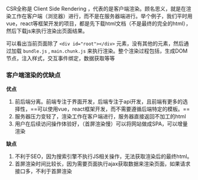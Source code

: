 CSR全称是 Client Side Rendering ，代表的是客户端渲染。顾名思义，就是在渲染工作在客户端（浏览器）进行，而不是在服务器端进行。举个例子，我们平时用vue，react等框架开发的项目，都是先下载html文档（不是最终的完全的html），然后下载js来执行渲染出页面结果。

可以看出当前页面除了 `<div id="root"></div>` 元素，没有其他的元素，然后通过加载 `bundle.js` , `main.chunk.js` 来执行渲染。整个渲染过程包括，生成DOM节点，注入样式，交互事件绑定，数据获取等等

### 客户端渲染的优缺点

**优点**

1. 前后端分离。前端专注于界面开发，后端专注于api开发，且前端有更多的选择性，==可以使用vue，react框架开发，而不需要遵循后端特定的模板。==
2. 服务器压力变轻了，渲染工作在客户端进行，服务器直接返回不加工的html
3. 用户在后续访问操作体验好，（首屏渲染慢）可以将网站做成SPA，可以增量渲染

**缺点**

1. 不利于SEO，因为搜索引擎不执行JS相关操作，无法获取渲染后的最终html。
2. 首屏渲染时间比较长，因为需要页面执行ajax获取数据来渲染页面，如果请求接口多，不利于首屏渲染